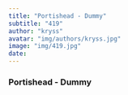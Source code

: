 ```yaml
---
title: "Portishead - Dummy"
subtitle: "419"
author: "kryss"
avatar: "img/authors/kryss.jpg"
image: "img/419.jpg"
date:
---
```


### Portishead - Dummy

